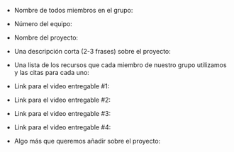- Nombre de todos miembros en el grupo:

- Número del equipo:

- Nombre del proyecto:

- Una descripción corta (2-3 frases) sobre el proyecto:

- Una lista de los recursos que cada miembro de nuestro grupo utilizamos y las citas para cada uno:

- Link para el video entregable #1:

- Link para el video entregable #2:

- Link para el video entregable #3:

- Link para el video entregable #4:

- Algo más que queremos añadir sobre el proyecto: 
